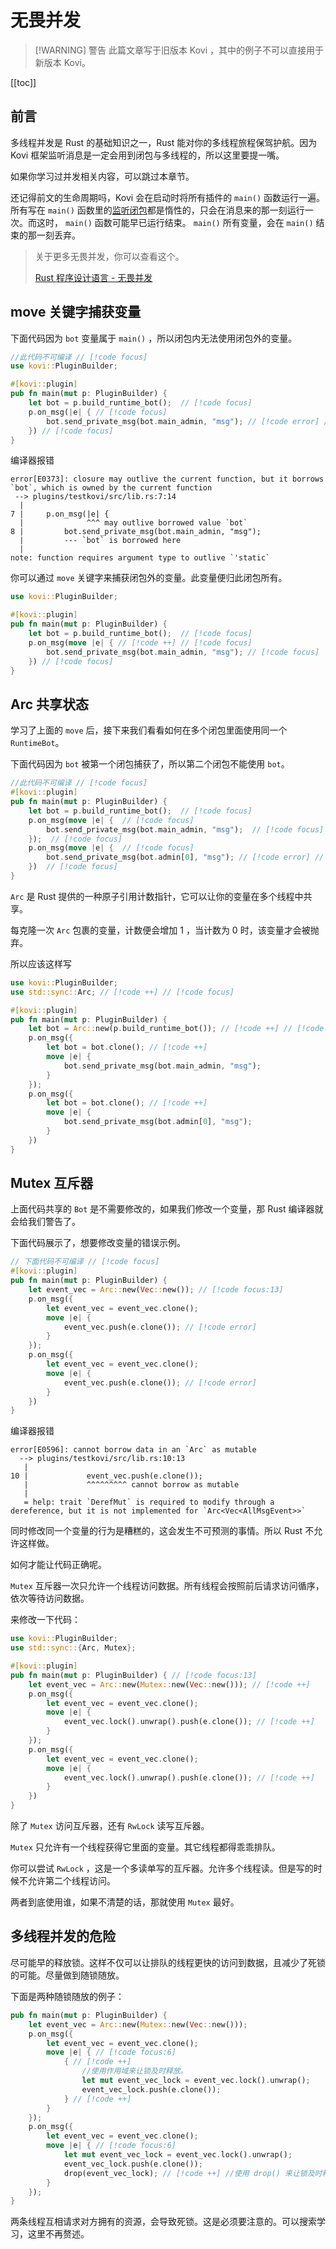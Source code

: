 # 无畏并发

> [!WARNING] 警告
> 此篇文章写于旧版本 Kovi ，其中的例子不可以直接用于新版本 Kovi。
> 

[[toc]]

## 前言

多线程并发是 Rust 的基础知识之一，Rust 能对你的多线程旅程保驾护航。因为 Kovi 框架监听消息是一定会用到闭包与多线程的，所以这里要提一嘴。

如果你学习过并发相关内容，可以跳过本章节。

还记得前文的生命周期吗，Kovi 会在启动时将所有插件的 `main()` 函数运行一遍。所有写在 `main()` 函数里的[监听闭包](onevent)都是惰性的，只会在消息来的那一刻运行一次。而这时， `main()` 函数可能早已运行结束。 `main()` 所有变量，会在 `main()` 结束的那一刻丢弃。

> 关于更多无畏并发，你可以查看这个。
>
> [Rust 程序设计语言 - 无畏并发](https://kaisery.github.io/trpl-zh-cn/ch16-00-concurrency.html)


## move 关键字捕获变量

下面代码因为 `bot` 变量属于 `main()` ，所以闭包内无法使用闭包外的变量。

```rust 
//此代码不可编译 // [!code focus]
use kovi::PluginBuilder; 

#[kovi::plugin]
pub fn main(mut p: PluginBuilder) {
    let bot = p.build_runtime_bot();  // [!code focus]
    p.on_msg(|e| { // [!code focus]
        bot.send_private_msg(bot.main_admin, "msg"); // [!code error] // [!code focus]
    }) // [!code focus]
}
```

编译器报错

```
error[E0373]: closure may outlive the current function, but it borrows `bot`, which is owned by the current function
 --> plugins/testkovi/src/lib.rs:7:14
  |
7 |     p.on_msg(|e| {
  |              ^^^ may outlive borrowed value `bot`
8 |         bot.send_private_msg(bot.main_admin, "msg");
  |         --- `bot` is borrowed here
  |
note: function requires argument type to outlive `'static`
```

你可以通过 `move` 关键字来捕获闭包外的变量。此变量便归此闭包所有。

```rust 
use kovi::PluginBuilder; 

#[kovi::plugin]
pub fn main(mut p: PluginBuilder) {
    let bot = p.build_runtime_bot();  // [!code focus]
    p.on_msg(move |e| { // [!code ++] // [!code focus]
        bot.send_private_msg(bot.main_admin, "msg"); // [!code focus]
    }) // [!code focus]
}
```

## Arc 共享状态

学习了上面的 `move` 后，接下来我们看看如何在多个闭包里面使用同一个 `RuntimeBot`。

下面代码因为 `bot` 被第一个闭包捕获了，所以第二个闭包不能使用 `bot`。

```rust
//此代码不可编译 // [!code focus]
#[kovi::plugin]
pub fn main(mut p: PluginBuilder) {
    let bot = p.build_runtime_bot();  // [!code focus]
    p.on_msg(move |e| {  // [!code focus]
        bot.send_private_msg(bot.main_admin, "msg");  // [!code focus]
    });  // [!code focus]
    p.on_msg(move |e| {  // [!code focus]
        bot.send_private_msg(bot.admin[0], "msg"); // [!code error] // [!code focus]
    })  // [!code focus]
}
```

`Arc` 是 Rust 提供的一种原子引用计数指针，它可以让你的变量在多个线程中共享。

每克隆一次 `Arc` 包裹的变量，计数便会增加 1 ，当计数为 0 时，该变量才会被抛弃。

所以应该这样写

```rust
use kovi::PluginBuilder;
use std::sync::Arc; // [!code ++] // [!code focus]

#[kovi::plugin]
pub fn main(mut p: PluginBuilder) {
    let bot = Arc::new(p.build_runtime_bot()); // [!code ++] // [!code focus:13]
    p.on_msg({
        let bot = bot.clone(); // [!code ++]
        move |e| {
            bot.send_private_msg(bot.main_admin, "msg");
        }
    });
    p.on_msg({
        let bot = bot.clone(); // [!code ++]
        move |e| {
            bot.send_private_msg(bot.admin[0], "msg");
        }
    })
}
```

## Mutex 互斥器

上面代码共享的 `Bot` 是不需要修改的，如果我们修改一个变量，那 Rust 编译器就会给我们警告了。

下面代码展示了，想要修改变量的错误示例。

```rust
// 下面代码不可编译 // [!code focus]
#[kovi::plugin]
pub fn main(mut p: PluginBuilder) {
    let event_vec = Arc::new(Vec::new()); // [!code focus:13]
    p.on_msg({
        let event_vec = event_vec.clone();
        move |e| {
            event_vec.push(e.clone()); // [!code error] 
        }
    });
    p.on_msg({
        let event_vec = event_vec.clone();
        move |e| {
            event_vec.push(e.clone()); // [!code error] 
        }
    })
}
```

编译器报错

```
error[E0596]: cannot borrow data in an `Arc` as mutable
  --> plugins/testkovi/src/lib.rs:10:13
   |
10 |             event_vec.push(e.clone());
   |             ^^^^^^^^^ cannot borrow as mutable
   |
   = help: trait `DerefMut` is required to modify through a dereference, but it is not implemented for `Arc<Vec<AllMsgEvent>>`
```

同时修改同一个变量的行为是糟糕的，这会发生不可预测的事情。所以 Rust 不允许这样做。

如何才能让代码正确呢。

`Mutex` 互斥器一次只允许一个线程访问数据。所有线程会按照前后请求访问循序，依次等待访问数据。

来修改一下代码：

```rust
use kovi::PluginBuilder;
use std::sync::{Arc, Mutex};

#[kovi::plugin]
pub fn main(mut p: PluginBuilder) { // [!code focus:13]
    let event_vec = Arc::new(Mutex::new(Vec::new())); // [!code ++]
    p.on_msg({
        let event_vec = event_vec.clone();
        move |e| {
            event_vec.lock().unwrap().push(e.clone()); // [!code ++]
        }
    });
    p.on_msg({
        let event_vec = event_vec.clone();
        move |e| {
            event_vec.lock().unwrap().push(e.clone()); // [!code ++]
        }
    })
}
```

除了 `Mutex` 访问互斥器，还有 `RwLock` 读写互斥器。

`Mutex` 只允许有一个线程获得它里面的变量。其它线程都得乖乖排队。

你可以尝试 `RwLock` ，这是一个多读单写的互斥器。允许多个线程读。但是写的时候不允许第二个线程访问。

两者到底使用谁，如果不清楚的话，那就使用 `Mutex` 最好。

## 多线程并发的危险

尽可能早的释放锁。这样不仅可以让排队的线程更快的访问到数据，且减少了死锁的可能。尽量做到随锁随放。

下面是两种随锁随放的例子：

```rust
pub fn main(mut p: PluginBuilder) {
    let event_vec = Arc::new(Mutex::new(Vec::new()));
    p.on_msg({
        let event_vec = event_vec.clone();
        move |e| { // [!code focus:6]
            { // [!code ++]
                //使用作用域来让锁及时释放。
                let mut event_vec_lock = event_vec.lock().unwrap();
                event_vec_lock.push(e.clone());
            } // [!code ++]
        }
    });
    p.on_msg({
        let event_vec = event_vec.clone();
        move |e| { // [!code focus:6]
            let mut event_vec_lock = event_vec.lock().unwrap();
            event_vec_lock.push(e.clone());
            drop(event_vec_lock); // [!code ++] //使用 drop() 来让锁及时释放。
        }
    });
}
```

两条线程互相请求对方拥有的资源，会导致死锁。这是必须要注意的。可以搜索学习，这里不再赘述。